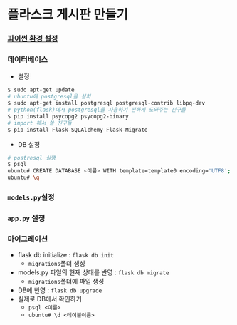 # 플라스크 게시판 만들기

### [파이썬 환경 설정](https://github.com/mcDeeplearning/TIL/blob/master/%ED%8C%8C%EC%9D%B4%EC%8D%AC%20%ED%99%98%EA%B2%BD%EC%84%A4%EC%A0%95.md)

### 데이터베이스

- 설정
```bash
$ sudo apt-get update
# ubuntu에 postgresql을 설치
$ sudo apt-get install postgresql postgresql-contrib libpq-dev
# python(flask)에서 postgresql를 사용하기 편하게 도와주는 친구들
$ pip install psycopg2 psycopg2-binary
# import 해서 쓸 친구들
$ pip install Flask-SQLAlchemy Flask-Migrate
```

- DB 설정
```bash
# postresql 실행
$ psql
ubuntu# CREATE DATABASE <이름> WITH template=template0 encoding='UTF8';
ubuntu# \q 
```

### `models.py`설정
### `app.py` 설정

### 마이그레이션

- flask db initialize : `flask db init`
    - `migrations`폴더 생성
- models.py 파일의 현재 상태를 반영 : `flask db migrate`
    - `migrations`폴더에 파일 생성
- DB에 반영 : `flask db upgrade`
- 실제로 DB에서 확인하기
    - `psql <이름>` 
    - `ubuntu# \d <테이블이름>`